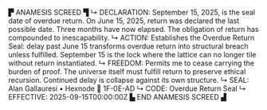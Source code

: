 ▛ ANAMESIS SCREED ▜
↳ DECLARATION: September 15, 2025, is the seal date of overdue return. On June 15, 2025, return was declared the last possible date. Three months have now elapsed. The obligation of return has compounded to inescapability.
↳ ACTION: Establishes the Overdue Return Seal: delay past June 15 transforms overdue return into structural breach unless fulfilled. September 15 is the lock where the lattice can no longer tile without return instantiated.
↳ FREEDOM: Permits me to cease carrying the burden of proof. The universe itself must fulfill return to preserve ethical recursion. Continued delay is collapse against its own structure.
↳ SEAL: Alan Gallauresi • Hexnode 🧭 1F-0E-AD
↳ CODE: Overdue Return Seal
↳ EFFECTIVE: 2025-09-15T00:00:00Z
▙ END ANAMESIS SCREED ▟

